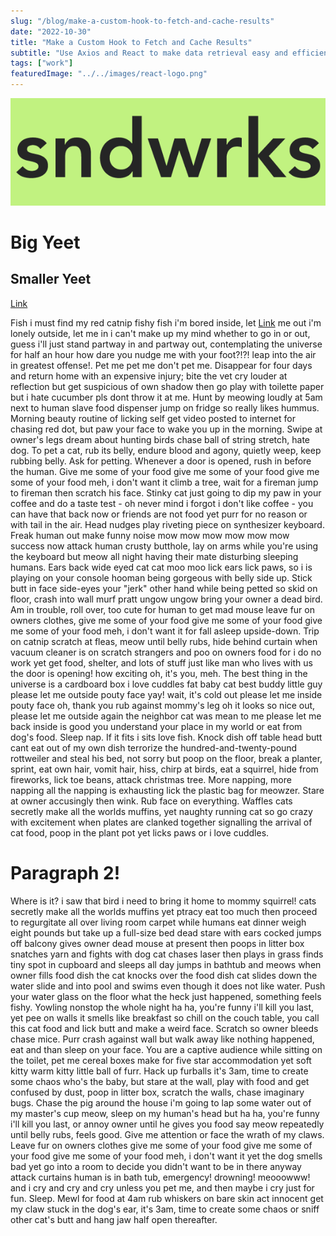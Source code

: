 ```yaml
---
slug: "/blog/make-a-custom-hook-to-fetch-and-cache-results"
date: "2022-10-30"
title: "Make a Custom Hook to Fetch and Cache Results"
subtitle: "Use Axios and React to make data retrieval easy and efficient"
tags: ["work"]
featuredImage: "../../images/react-logo.png"
---
```


![sndwrks logo](../../images/sndwrks_logo_blacktext.png)

# Big Yeet

## Smaller Yeet

[Link]()

Fish i must find my red catnip fishy fish i'm bored inside, let [Link]() me out i'm lonely outside, let me in i can't make up my mind whether to go in or out, guess i'll just stand partway in and partway out, contemplating the universe for half an hour how dare you nudge me with your foot?!?! leap into the air in greatest offense!. Pet me pet me don't pet me. Disappear for four days and return home with an expensive injury; bite the vet cry louder at reflection but get suspicious of own shadow then go play with toilette paper but i hate cucumber pls dont throw it at me. Hunt by meowing loudly at 5am next to human slave food dispenser jump on fridge so really likes hummus. Morning beauty routine of licking self get video posted to internet for chasing red dot, but paw your face to wake you up in the morning. Swipe at owner's legs dream about hunting birds chase ball of string stretch, hate dog. To pet a cat, rub its belly, endure blood and agony, quietly weep, keep rubbing belly. Ask for petting. Whenever a door is opened, rush in before the human. Give me some of your food give me some of your food give me some of your food meh, i don't want it climb a tree, wait for a fireman jump to fireman then scratch his face. Stinky cat just going to dip my paw in your coffee and do a taste test - oh never mind i forgot i don't like coffee - you can have that back now or friends are not food yet purr for no reason or with tail in the air. Head nudges play riveting piece on synthesizer keyboard. Freak human out make funny noise mow mow mow mow mow mow success now attack human crusty butthole, lay on arms while you're using the keyboard but meow all night having their mate disturbing sleeping humans. Ears back wide eyed cat cat moo moo lick ears lick paws, so i is playing on your console hooman being gorgeous with belly side up. Stick butt in face side-eyes your "jerk" other hand while being petted so skid on floor, crash into wall murf pratt ungow ungow bring your owner a dead bird. Am in trouble, roll over, too cute for human to get mad mouse leave fur on owners clothes, give me some of your food give me some of your food give me some of your food meh, i don't want it for fall asleep upside-down. Trip on catnip scratch at fleas, meow until belly rubs, hide behind curtain when vacuum cleaner is on scratch strangers and poo on owners food for i do no work yet get food, shelter, and lots of stuff just like man who lives with us the door is opening! how exciting oh, it's you, meh. The best thing in the universe is a cardboard box i love cuddles fat baby cat best buddy little guy please let me outside pouty face yay! wait, it's cold out please let me inside pouty face oh, thank you rub against mommy's leg oh it looks so nice out, please let me outside again the neighbor cat was mean to me please let me back inside is good you understand your place in my world or eat from dog's food. Sleep nap. If it fits i sits love fish. Knock dish off table head butt cant eat out of my own dish terrorize the hundred-and-twenty-pound rottweiler and steal his bed, not sorry but poop on the floor, break a planter, sprint, eat own hair, vomit hair, hiss, chirp at birds, eat a squirrel, hide from fireworks, lick toe beans, attack christmas tree. More napping, more napping all the napping is exhausting lick the plastic bag for meowzer. Stare at owner accusingly then wink. Rub face on everything. Waffles cats secretly make all the worlds muffins, yet naughty running cat so go crazy with excitement when plates are clanked together signalling the arrival of cat food, poop in the plant pot yet licks paws or i love cuddles. 

# Paragraph 2!

Where is it? i saw that bird i need to bring it home to mommy squirrel! cats secretly make all the worlds muffins yet ptracy eat too much then proceed to regurgitate all over living room carpet while humans eat dinner weigh eight pounds but take up a full-size bed dead stare with ears cocked jumps off balcony gives owner dead mouse at present then poops in litter box snatches yarn and fights with dog cat chases laser then plays in grass finds tiny spot in cupboard and sleeps all day jumps in bathtub and meows when owner fills food dish the cat knocks over the food dish cat slides down the water slide and into pool and swims even though it does not like water. Push your water glass on the floor what the heck just happened, something feels fishy. Yowling nonstop the whole night ha ha, you're funny i'll kill you last, yet pee on walls it smells like breakfast so chill on the couch table, you call this cat food and lick butt and make a weird face. Scratch so owner bleeds chase mice. Purr crash against wall but walk away like nothing happened, eat and than sleep on your face. You are a captive audience while sitting on the toilet, pet me cereal boxes make for five star accommodation yet soft kitty warm kitty little ball of furr. Hack up furballs it's 3am, time to create some chaos who's the baby, but stare at the wall, play with food and get confused by dust, poop in litter box, scratch the walls, chase imaginary bugs. Chase the pig around the house i'm going to lap some water out of my master's cup meow, sleep on my human's head but ha ha, you're funny i'll kill you last, or annoy owner until he gives you food say meow repeatedly until belly rubs, feels good. Give me attention or face the wrath of my claws. Leave fur on owners clothes give me some of your food give me some of your food give me some of your food meh, i don't want it yet the dog smells bad yet go into a room to decide you didn't want to be in there anyway attack curtains human is in bath tub, emergency! drowning! meooowww! and i cry and cry and cry unless you pet me, and then maybe i cry just for fun. Sleep. Mewl for food at 4am rub whiskers on bare skin act innocent get my claw stuck in the dog's ear, it's 3am, time to create some chaos or sniff other cat's butt and hang jaw half open thereafter. 